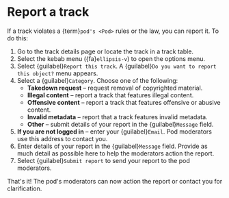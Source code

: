 # Report a track

If a track violates a {term}`pod's <Pod>` rules or the law, you can report it. To do this:

1. Go to the track details page or locate the track in a track table.
2. Select the kebab menu ({fa}`ellipsis-v`) to open the options menu.
3. Select {guilabel}`Report this track`. A {guilabel}`Do you want to report this object?` menu appears.
4. Select a {guilabel}`Category`. Choose one of the following:
   - __Takedown request__ – request removal of copyrighted material.
   - __Illegal content__ – report a track that features illegal content.
   - __Offensive content__ – report a track that features offensive or abusive content.
   - __Invalid metadata__ – report that a track features invalid metadata.
   - __Other__ – submit details of your report in the {guilabel}`Message` field.
5. __If you are not logged in__ – enter your {guilabel}`Email`. Pod moderators use this address to contact you.
6. Enter details of your report in the {guilabel}`Message` field. Provide as much detail as possible here to help the moderators action the report.
7. Select {guilabel}`Submit report` to send your report to the pod moderators.

That's it! The pod's moderators can now action the report or contact you for clarification.
